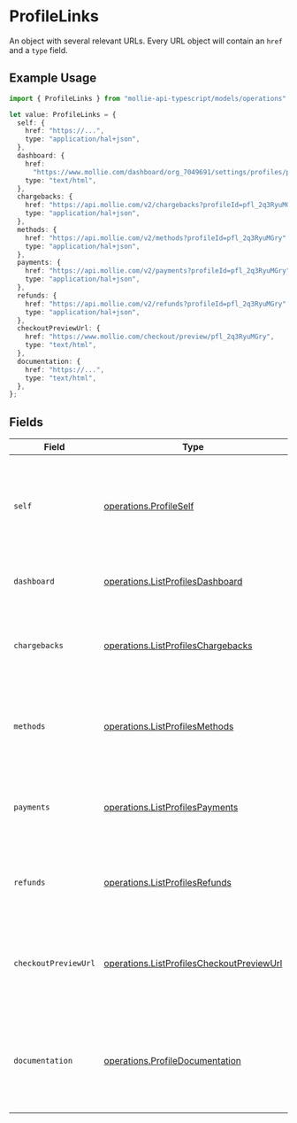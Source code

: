 # ProfileLinks

An object with several relevant URLs. Every URL object will contain an `href` and a `type` field.

## Example Usage

```typescript
import { ProfileLinks } from "mollie-api-typescript/models/operations";

let value: ProfileLinks = {
  self: {
    href: "https://...",
    type: "application/hal+json",
  },
  dashboard: {
    href:
      "https://www.mollie.com/dashboard/org_7049691/settings/profiles/pfl_2q3RyuMGry",
    type: "text/html",
  },
  chargebacks: {
    href: "https://api.mollie.com/v2/chargebacks?profileId=pfl_2q3RyuMGry",
    type: "application/hal+json",
  },
  methods: {
    href: "https://api.mollie.com/v2/methods?profileId=pfl_2q3RyuMGry",
    type: "application/hal+json",
  },
  payments: {
    href: "https://api.mollie.com/v2/payments?profileId=pfl_2q3RyuMGry",
    type: "application/hal+json",
  },
  refunds: {
    href: "https://api.mollie.com/v2/refunds?profileId=pfl_2q3RyuMGry",
    type: "application/hal+json",
  },
  checkoutPreviewUrl: {
    href: "https://www.mollie.com/checkout/preview/pfl_2q3RyuMGry",
    type: "text/html",
  },
  documentation: {
    href: "https://...",
    type: "text/html",
  },
};
```

## Fields

| Field                                                                                                  | Type                                                                                                   | Required                                                                                               | Description                                                                                            |
| ------------------------------------------------------------------------------------------------------ | ------------------------------------------------------------------------------------------------------ | ------------------------------------------------------------------------------------------------------ | ------------------------------------------------------------------------------------------------------ |
| `self`                                                                                                 | [operations.ProfileSelf](../../models/operations/profileself.md)                                       | :heavy_minus_sign:                                                                                     | In v2 endpoints, URLs are commonly represented as objects with an `href` and `type` field.             |
| `dashboard`                                                                                            | [operations.ListProfilesDashboard](../../models/operations/listprofilesdashboard.md)                   | :heavy_minus_sign:                                                                                     | Link to the profile in the Mollie dashboard.                                                           |
| `chargebacks`                                                                                          | [operations.ListProfilesChargebacks](../../models/operations/listprofileschargebacks.md)               | :heavy_minus_sign:                                                                                     | The API resource URL of the chargebacks that belong to this profile.                                   |
| `methods`                                                                                              | [operations.ListProfilesMethods](../../models/operations/listprofilesmethods.md)                       | :heavy_minus_sign:                                                                                     | The API resource URL of the methods that are enabled for this profile.                                 |
| `payments`                                                                                             | [operations.ListProfilesPayments](../../models/operations/listprofilespayments.md)                     | :heavy_minus_sign:                                                                                     | The API resource URL of the payments that belong to this profile.                                      |
| `refunds`                                                                                              | [operations.ListProfilesRefunds](../../models/operations/listprofilesrefunds.md)                       | :heavy_minus_sign:                                                                                     | The API resource URL of the refunds that belong to this profile.                                       |
| `checkoutPreviewUrl`                                                                                   | [operations.ListProfilesCheckoutPreviewUrl](../../models/operations/listprofilescheckoutpreviewurl.md) | :heavy_minus_sign:                                                                                     | The hosted checkout preview URL. You need to be logged in to access this page.                         |
| `documentation`                                                                                        | [operations.ProfileDocumentation](../../models/operations/profiledocumentation.md)                     | :heavy_minus_sign:                                                                                     | In v2 endpoints, URLs are commonly represented as objects with an `href` and `type` field.             |